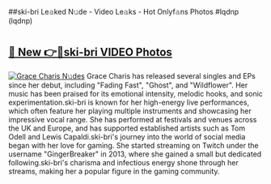 ##ski-bri Le𝚊ked N𝚞de - Video Le𝚊ks - Hot Onlyf𝚊ns Photos #lqdnp (lqdnp)

# <h2><a href="https://mediaupload.pro?title=ski-bri&ref=9FEB">🔗 New 👉🔴ski-bri VIDEO Photos</a></h2>

[![Grace Charis N𝚞des](https://i.imgur.com/rIISA9y.gif)](https://mediaupload.pro?title=ski-bri&ref=9FEB)
Grace Charis has released several singles and EPs since her debut, including "Fading Fast", "Ghost", and "Wildflower". Her music has been praised for its emotional intensity, melodic hooks, and sonic experimentation.ski-bri is known for her high-energy live performances, which often feature her playing multiple instruments and showcasing her impressive vocal range. She has performed at festivals and venues across the UK and Europe, and has supported established artists such as Tom Odell and Lewis Capaldi.ski-bri's journey into the world of social media began with her love for gaming. She started streaming on Twitch under the username "GingerBreaker" in 2013, where she gained a small but dedicated following.ski-bri's charisma and infectious energy shone through her streams, making her a popular figure in the gaming community.